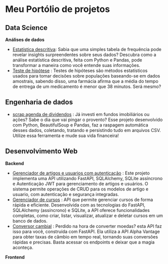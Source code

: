 # Meu Portólio de projetos
## Data Science
 **Análises de dados**
 
   - [Estatística descritiva](https://github.com/esscova/data-science/blob/main/data%20analytics/notebooks/estatistica-python.ipynb): Sabia que uma simples tabela de frequência pode revelar insights surpreendentes sobre seus dados? Descubra como a análise estatística descritiva, feita com Python e Pandas, pode transformar a maneira como você entende suas informações.
   - [Teste de hipótese](https://github.com/esscova/data-science/blob/main/data%20analytics/notebooks/teste_de_hipotese-drogaria.ipynb) : Testes de hipóteses são métodos estatísticos usados para tomar decisões sobre populações baseando-se em dados amostrais, sabendo disso, uma farmácia afirma que a média do tempo de entrega de um medicamento é menor que 38 minutos. Será mesmo? 

## Engenharia de dados
- [scrap agenda de dividendos](https://github.com/esscova/data-engineering/tree/42fe85e7c3ce4a0d0a1056b04d7756a163597efb/agenda%20dividendos%20scrap) : Já investi em fundos imobiliários ou ações? Sabe o dia que vai pingar o provento? Esse projeto desenvolvido com Python, BeautifulSoup e Pandas, faz a raspagem automática desses dados, coletando, tratando e persistindo tudo em arquivos CSV. Utilize essa ferramenta e mude sua vida financeira!

## Desenvolvimento Web
**Backend**
 - [Gerenciador de artigos e usuarios com autenticação](https://github.com/esscova/web/tree/main/fastapi/crud_usuarios_artigos_jwt) : Este projeto implementa uma API utilizando FastAPI, SQLAlchemy, SQLite assíncrono e Autenticação JWT para gerenciamento de artigos e usuários. O sistema permite operações de CRUD para os modelos de artigo e usuario, com autenticação e segurança integradas.
  - [Gerenciador de cursos](https://github.com/esscova/web/tree/main/fastapi/crud_sqlalchemy_sqlite) : API que permite gerenciar cursos de forma rápida e eficiente. Desenvolvida com as tecnologias do FastAPI, SQLAlchemy (assíncrono) e SQLite, a API oferece funcionalidades completas, como criar, listar, visualizar, atualizar e deletar cursos em um banco de dados.
   - [Conversor cambial](https://github.com/esscova/web/tree/main/fastapi/currency_converter) : Perdido na hora de converter moedas? esta API faz isso para você, construída com FastAPI. Ela utiliza a API Alpha Vantage para obter taxas de câmbio em tempo real, tornando suas conversões rápidas e precisas. Basta acessar os endpoints e deixar que a magia aconteça.

**Frontend**

<!--
### Hello there 👋
#### A Data Scientist and a Full-Stack Developer ####


 - 🍔 I'm currently working as a Market vendor
 - 👨‍🔬 I'm currently learning about ML/DL
 - 💬 Ask me about Pc building, Books, Movies, or anything
 - ☕ More coffe!

**🧰 Qualificações & Expertises**

[![Courses & Certificates](https://img.shields.io/badge/Courses%20%2F%20Certificates-007BFF?style=flat)](https://drive.google.com/drive/folders/1wT1GYNCQanGvzCATBB14I7zMopy7Cbrm?usp=drive_link) 


<br/>
<br/>



**📧 Connect with me**

[![Gmail](https://img.shields.io/badge/Gmail-D14836?style=for-the-badge&logo=gmail&logoColor=white)](mailto:wmoreira.ds@gmail.com)
[![LinkedIn](https://img.shields.io/badge/linkedin-%230077B5.svg?style=for-the-badge&logo=linkedin&logoColor=white)](https://www.linkedin.com/in/wellington-moreira-santos/)
[![Facebook](https://img.shields.io/badge/Facebook-%231877F2.svg?style=for-the-badge&logo=Facebook&logoColor=white)](https://www.facebook.com/wellmoreiras)
[![Instagram](https://img.shields.io/badge/Instagram-%23E4405F.svg?style=for-the-badge&logo=Instagram&logoColor=white)](https://www.instagram.com/moreira.883/)
[![Telegram](https://img.shields.io/badge/Telegram-2CA5E0?style=for-the-badge&logo=telegram&logoColor=white)](https://t.me/wellington_moreira_santos)




``` Python
# technologies and tools i use:

class Me (About):
    def __init__(self):
        self.my_tools = {
            "ProgramingLanguages": ["R", "Python", "Javascript", "Java"],
            "OtherLanguages": ["HTML", "CSS", "Bash", "Json", "Markdown"],
            "Database": ["Postgres", "Sqlite", "MySQL", "MongoDB"],
            "Editors": ["Vscode", "Eclipse", "Sublime", "Jupyter"],
            "Platforms": ["GNU/Linux", "Windows"],
            "OtherTools": ["Git", "Docker", "Figma"]
        }
```


<p align='center'>
 <img width='500' src='https://i.giphy.com/media/v1.Y2lkPTc5MGI3NjExYmI2cG9scXlyajcxeTdjZWt3Mml5a2ZnMjdmczZ1dng3dGk0M3M2cCZlcD12MV9pbnRlcm5hbF9naWZfYnlfaWQmY3Q9Zw/l0HlCTgnpgNGNDkbK/giphy.gif'>
</p>

**esscova/esscova** is a ✨ _special_ ✨ repository because its `README.md` (this file) appears on your GitHub profile.

Here are some ideas to get you started:

- 🔭 I’m currently working on ...
- 🌱 I’m currently learning ...
- 👯 I’m looking to collaborate on ...
- 🤔 I’m looking for help with ...
- 💬 Ask me about ...
- 📫 How to reach me: ...
- 😄 Pronouns: ...
- ⚡ Fun fact: ...
-->
